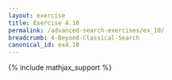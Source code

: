 ```yaml
---
layout: exercise
title: Exercise 4.10
permalink: /advanced-search-exercises/ex_10/
breadcrumb: 4-Beyond-Classical-Search
canonical_id: ex4.10
---
```


{% include mathjax_support %}
